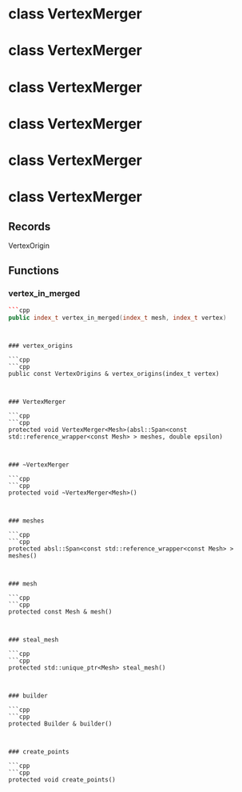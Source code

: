 # class VertexMerger

# class VertexMerger

# class VertexMerger

# class VertexMerger

# class VertexMerger

# class VertexMerger


## Records

VertexOrigin



## Functions

### vertex_in_merged

```cpp
```cpp
public index_t vertex_in_merged(index_t mesh, index_t vertex)
```
```


### vertex_origins

```cpp
```cpp
public const VertexOrigins & vertex_origins(index_t vertex)
```
```


### VertexMerger

```cpp
```cpp
protected void VertexMerger<Mesh>(absl::Span<const std::reference_wrapper<const Mesh> > meshes, double epsilon)
```
```


### ~VertexMerger

```cpp
```cpp
protected void ~VertexMerger<Mesh>()
```
```


### meshes

```cpp
```cpp
protected absl::Span<const std::reference_wrapper<const Mesh> > meshes()
```
```


### mesh

```cpp
```cpp
protected const Mesh & mesh()
```
```


### steal_mesh

```cpp
```cpp
protected std::unique_ptr<Mesh> steal_mesh()
```
```


### builder

```cpp
```cpp
protected Builder & builder()
```
```


### create_points

```cpp
```cpp
protected void create_points()
```
```




